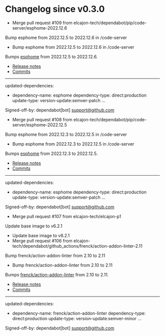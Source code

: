 # Changelog since v0.3.0
- Merge pull request #109 from elcajon-tech/dependabot/pip/code-server/esphome-2022.12.6

Bump esphome from 2022.12.5 to 2022.12.6 in /code-server 
- Bump esphome from 2022.12.5 to 2022.12.6 in /code-server

Bumps [esphome](https://github.com/esphome/esphome) from 2022.12.5 to 2022.12.6.
- [Release notes](https://github.com/esphome/esphome/releases)
- [Commits](https://github.com/esphome/esphome/compare/2022.12.5...2022.12.6)

---
updated-dependencies:
- dependency-name: esphome
  dependency-type: direct:production
  update-type: version-update:semver-patch
...

Signed-off-by: dependabot[bot] <support@github.com> 
- Merge pull request #108 from elcajon-tech/dependabot/pip/code-server/esphome-2022.12.5

Bump esphome from 2022.12.3 to 2022.12.5 in /code-server 
- Bump esphome from 2022.12.3 to 2022.12.5 in /code-server

Bumps [esphome](https://github.com/esphome/esphome) from 2022.12.3 to 2022.12.5.
- [Release notes](https://github.com/esphome/esphome/releases)
- [Commits](https://github.com/esphome/esphome/compare/2022.12.3...2022.12.5)

---
updated-dependencies:
- dependency-name: esphome
  dependency-type: direct:production
  update-type: version-update:semver-patch
...

Signed-off-by: dependabot[bot] <support@github.com> 
- Merge pull request #107 from elcajon-tech/elcajon-p1

Update base image to v6.2.1 
- Update base image to v6.2.1 
- Merge pull request #106 from elcajon-tech/dependabot/github_actions/frenck/action-addon-linter-2.11

Bump frenck/action-addon-linter from 2.10 to 2.11 
- Bump frenck/action-addon-linter from 2.10 to 2.11

Bumps [frenck/action-addon-linter](https://github.com/frenck/action-addon-linter) from 2.10 to 2.11.
- [Release notes](https://github.com/frenck/action-addon-linter/releases)
- [Commits](https://github.com/frenck/action-addon-linter/compare/v2.10...v2.11)

---
updated-dependencies:
- dependency-name: frenck/action-addon-linter
  dependency-type: direct:production
  update-type: version-update:semver-minor
...

Signed-off-by: dependabot[bot] <support@github.com> 
